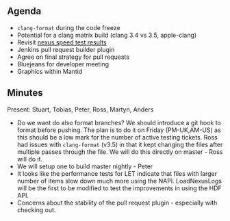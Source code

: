 Agenda
------
* `clang-format` during the code freeze
* Potential for a clang matrix build (clang 3.4 vs 3.5, apple-clang)
* Revisit [nexus speed test results](https://github.com/OwenArnold/hdf5_vs_nexus/blob/master/read_results.md)
* Jenkins pull request builder plugin
* Agree on final strategy for pull requests
* Bluejeans for developer meeting
* Graphics within Mantid

Minutes
-------
Present: Stuart, Tobias, Peter, Ross, Martyn, Anders

* Do we want do also format branches? We should introduce a git hook to format before pushing.  The plan is to do it on Friday (PM-UK,AM-US) as this should be a low mark for the number of active testing tickets.  Ross had issues with `clang-format` (v3.5) in that it kept changing the files after multiple passes through the file. We will do this directly on master - Ross will do it.
* We will setup one to build master nightly - Peter
* It looks like the performance tests for LET indicate that files with larger number of items slow down much more using the NAPI.  LoadNexusLogs will be the first to be modified to test the improvements in using the HDF API.
* Concerns about the stability of the pull request plugin - especially with checking out.  
